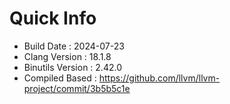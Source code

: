 # Quick Info
* Build Date : 2024-07-23
* Clang Version : 18.1.8
* Binutils Version : 2.42.0
* Compiled Based : https://github.com/llvm/llvm-project/commit/3b5b5c1e
